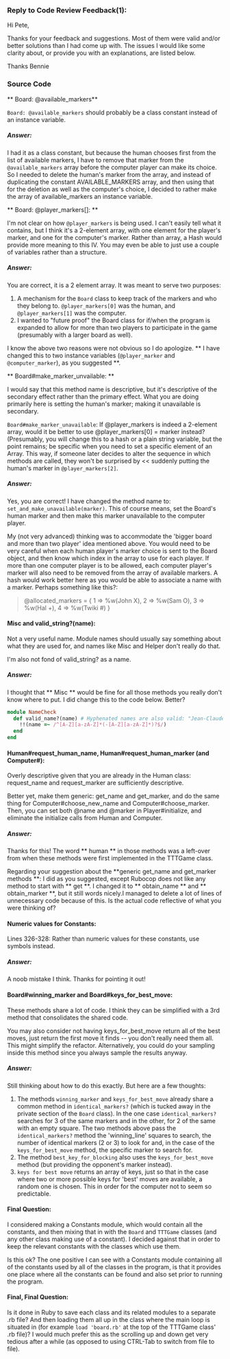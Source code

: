 ### Reply to Code Review Feedback(1):

Hi Pete,

Thanks for your feedback and suggestions. Most of them were valid and/or better solutions than I had come up with. The issues I would like some clarity about, or provide you with an explanations, are listed below.

Thanks
Bennie

### Source Code

** Board: @available_markers**

`Board: @available_markers` should probably be a class constant instead of an instance variable.
##### Answer:
I had it as a class constant, but because the human chooses first from the list of available markers, I have to remove that marker from the `@available_markers` array before the computer player can make its choice. So I needed to delete the human's marker from the array, and instead of duplicating the constant AVAILABLE_MARKERS array, and then using that for the deletion as well as the computer's choice, I decided to rather make the array of available_markers an instance variable.

** Board: @player_markers[]: **

I'm not clear on how `@player_markers` is being used. I can't easily tell what it contains, but I think it's a 2-element array, with one element for the player's marker, and one for the computer's marker. Rather than array, a Hash would provide more meaning to this IV. You may even be able to just use a couple of variables rather than a structure.

##### Answer:
You are correct, it is a 2 element array. It was meant to serve two purposes:
1. A mechanism for the `Board` class to keep track of the markers and who they belong to. `@player_markers[0]` was the human, and `@player_markers[1]` was the computer.
2. I wanted to "future proof" the Board class for if/when the program is expanded to allow for more than two players to participate in the game (presumably with a larger board as well).

I know the above two reasons were not obvious so I do apologize. ** I have changed this to two instance variables (`@player_marker` and `@computer_marker`), as you suggested **.

** Board#make_marker_unvailable: **

I would say that this method name is descriptive, but it's descriptive of the secondary effect rather than the primary effect. What you are doing primarily here is setting the human's marker; making it unavailable is secondary.

`Board#make_marker_unavailable`: If @player_markers is indeed a 2-element array, would it be better to use @player_markers[0] = marker instead? (Presumably, you will change this to a hash or a plain string variable, but the point remains; be specific when you need to set a specific element of an Array. This way, if someone later decides to alter the sequence in which methods are called, they won't be surprised by << suddenly putting the human's marker in `@player_markers[2]`.

##### Answer:
Yes, you are correct! I have changed the method name to: `set_and_make_unavailable(marker)`. This of course means, set the Board's human marker and then make this marker unavailable to the computer player.

My (not very advanced) thinking was to accommodate the 'bigger board and more than two player' idea mentioned above. You would need to be very careful when each human player's marker choice is sent to the Board object, and then know which index in the array to use for each player. If more than one computer player is to be allowed, each computer player's marker will also need to be removed from the array of available markers. A hash would work better here as you would be able to associate a name with a marker. Perhaps something like this?:

 > @allocated_markers = { 1 => %w(John X), 2 => %w(Sam O), 3 => %w(Hal +), 4 => %w(Twiki #) }   

#### Misc and valid_string?(name):
Not a very useful name. Module names should usually say something about what they are used for, and names like Misc and Helper don't really do that.

I'm also not fond of valid_string? as a name.

##### Answer:

I thought that ** Misc ** would be fine for all those methods you really don't know where to put. I did change this to the code below. Better?
```ruby
module NameCheck
  def valid_name?(name) # Hyphenated names are also valid: "Jean-Claude".
    !!(name =~ /^[A-Z][a-zA-Z]*(-[A-Z][a-zA-Z]*)?$/)
  end
end
```

#### Human#request_human_name, Human#request_human_marker (and Computer#):
Overly descriptive given that you are already in the Human class: request_name and request_marker are sufficiently descriptive.

Better yet, make them generic: get_name and get_marker, and do the same thing for Computer#choose_new_name and Computer#choose_marker. Then, you can set both @name and @marker in Player#initialize, and eliminate the initialize calls from Human and Computer.

##### Answer:
Thanks for this! The word ** human ** in those methods was a left-over from when these methods were first implemented in the TTTGame class.

Regarding your suggestion about the **generic get_name and get_marker methods **: I did as you suggested, except Rubocop does not like any method to start with ** get **. I changed it to ** obtain_name ** and ** obtain_marker **, but it still words nicely.I managed to delete a lot of lines of unnecessary code because of this. Is the actual code reflective of what you were thinking of?

#### Numeric values for Constants:
Lines 326-328: Rather than numeric values for these constants, use symbols instead.

##### Answer:
A noob mistake I think. Thanks for pointing it out!

#### Board#winning_marker and Board#keys_for_best_move:

These methods share a lot of code. I think they can be simplified with a 3rd method that consolidates the shared code.

You may also consider not having keys_for_best_move return all of the best moves, just return the first move it finds -- you don't really need them all. This might simplify the refactor. Alternatively, you could do your sampling inside this method since you always sample the results anyway.

##### Answer:
Still thinking about how to do this exactly. But here are a few thoughts:

1. The methods `winning_marker` and `keys_for_best_move` already share a common method in `identical_markers?` (which is tucked away in the private section of the `Board` class). In the one case `identical_markers?` searches for 3 of the same markers and in the other, for 2 of the same with an empty square. The two methods above pass the `identical_markers?` method the 'winning_line' squares to search, the number of identical markers (2 or 3) to look for and, in the case of the `keys_for_best_move` method, the specific marker to search for.
2. The method `best_key_for_blocking` also uses the `keys_for_best_move` method (but providing the opponent's marker instead).
3. `keys for best move` returns an array of keys, just so that in the case where two or more possible keys for 'best' moves are available, a random one is chosen. This in order for the computer not to seem so predictable.

#### Final Question:
I considered making a Constants module, which would contain all the constants, and then mixing that in with the `Board` and `TTTGame` classes (and any other class making use of a constant). I decided against that in order to keep the relevant constants with the classes which use them.

 Is this ok? The one positive I can see with a Constants module containing all of the constants used by all of the classes in the program, is that it provides one place where all the constants can be found and also set prior to running the program.

#### Final, Final Question:
Is it done in Ruby to save each class and its related modules to a separate .rb file? And then loading them all up in the class where the main loop is situated in (for example `load 'board.rb'` at the top of the TTTGame class' .rb file)? I would much prefer this as the scrolling up and down get very tedious after a while (as opposed to using CTRL-Tab to switch from file to file).
